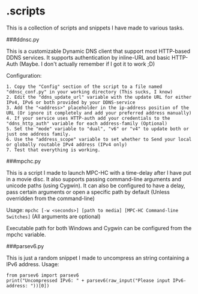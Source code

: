 .scripts
===
This is a collection of scripts and snippets I have made to various tasks.

###ddnsc.py

This is a customizable Dynamic DNS client that support most HTTP-based DDNS services.
It supports authentication by inline-URL and basic HTTP-Auth (Maybe. I don't actually remember if I got it to work ;D)

Configuration:
```
1. Copy the "Config" section of the script to a file named "ddnsc_conf.py" in your working directory (This sucks, I know)
2. Edit the "ddns_update_url" variable with the update URL for either IPv4, IPv6 or both provided by your DDNS-service
3. Add the "<address>" placeholder in the ip-address position of the URL (Or ignore it completely and add your preferred address manually)
4. If your service uses HTTP-auth add your credentials to the "ddns_http_auth" variable for each address-family (Optional)
5. Set the "mode" variable to "dual", "v6" or "v4" to update both or just one address family.
6. Use the "address_scope" variable to set whether to Send your local or globally routable IPv4 address (IPv4 only)
7. Test that everything is working.
```

###mpchc.py

This is a script I made to launch MPC-HC with a time-delay after I have put in a movie disc.
It also supports passing command-line arguments and unicode paths (using Cygwin).
It can also be configured to have a delay, pass certain arguments or open a specific path by default (Unless overridden from the command-line)

Usage: `mpchc [-w <seconds>] [path to media] [MPC-HC Command-line Switches]` (All arguments are optional)

Executable path for both Windows and Cygwin can be configured from the mpchc variable.

###parsev6.py

This is just a random snippet I made to uncompress an string containing a IPv6 address.
Usage:
```
from parsev6 import parsev6
print("Uncompressed IPv6: " + parsev6(raw_input("Please input IPv6-address: "))[0])
```
